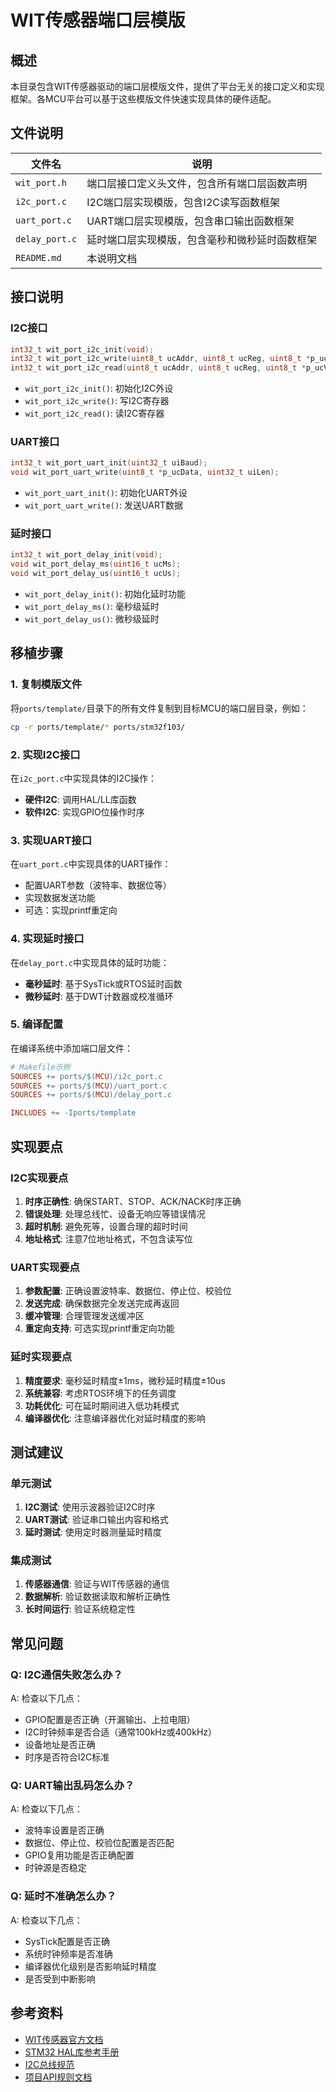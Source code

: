 # WIT传感器端口层模版

## 概述

本目录包含WIT传感器驱动的端口层模版文件，提供了平台无关的接口定义和实现框架。各MCU平台可以基于这些模版文件快速实现具体的硬件适配。

## 文件说明

| 文件名 | 说明 |
|--------|------|
| `wit_port.h` | 端口层接口定义头文件，包含所有端口层函数声明 |
| `i2c_port.c` | I2C端口层实现模版，包含I2C读写函数框架 |
| `uart_port.c` | UART端口层实现模版，包含串口输出函数框架 |
| `delay_port.c` | 延时端口层实现模版，包含毫秒和微秒延时函数框架 |
| `README.md` | 本说明文档 |

## 接口说明

### I2C接口

```c
int32_t wit_port_i2c_init(void);
int32_t wit_port_i2c_write(uint8_t ucAddr, uint8_t ucReg, uint8_t *p_ucVal, uint32_t uiLen);
int32_t wit_port_i2c_read(uint8_t ucAddr, uint8_t ucReg, uint8_t *p_ucVal, uint32_t uiLen);
```

- `wit_port_i2c_init()`: 初始化I2C外设
- `wit_port_i2c_write()`: 写I2C寄存器
- `wit_port_i2c_read()`: 读I2C寄存器

### UART接口

```c
int32_t wit_port_uart_init(uint32_t uiBaud);
void wit_port_uart_write(uint8_t *p_ucData, uint32_t uiLen);
```

- `wit_port_uart_init()`: 初始化UART外设
- `wit_port_uart_write()`: 发送UART数据

### 延时接口

```c
int32_t wit_port_delay_init(void);
void wit_port_delay_ms(uint16_t ucMs);
void wit_port_delay_us(uint16_t ucUs);
```

- `wit_port_delay_init()`: 初始化延时功能
- `wit_port_delay_ms()`: 毫秒级延时
- `wit_port_delay_us()`: 微秒级延时

## 移植步骤

### 1. 复制模版文件

将`ports/template/`目录下的所有文件复制到目标MCU的端口层目录，例如：

```bash
cp -r ports/template/* ports/stm32f103/
```

### 2. 实现I2C接口

在`i2c_port.c`中实现具体的I2C操作：

- **硬件I2C**: 调用HAL/LL库函数
- **软件I2C**: 实现GPIO位操作时序

### 3. 实现UART接口

在`uart_port.c`中实现具体的UART操作：

- 配置UART参数（波特率、数据位等）
- 实现数据发送功能
- 可选：实现printf重定向

### 4. 实现延时接口

在`delay_port.c`中实现具体的延时功能：

- **毫秒延时**: 基于SysTick或RTOS延时函数
- **微秒延时**: 基于DWT计数器或校准循环

### 5. 编译配置

在编译系统中添加端口层文件：

```makefile
# Makefile示例
SOURCES += ports/$(MCU)/i2c_port.c
SOURCES += ports/$(MCU)/uart_port.c
SOURCES += ports/$(MCU)/delay_port.c

INCLUDES += -Iports/template
```

## 实现要点

### I2C实现要点

1. **时序正确性**: 确保START、STOP、ACK/NACK时序正确
2. **错误处理**: 处理总线忙、设备无响应等错误情况
3. **超时机制**: 避免死等，设置合理的超时时间
4. **地址格式**: 注意7位地址格式，不包含读写位

### UART实现要点

1. **参数配置**: 正确设置波特率、数据位、停止位、校验位
2. **发送完成**: 确保数据完全发送完成再返回
3. **缓冲管理**: 合理管理发送缓冲区
4. **重定向支持**: 可选实现printf重定向功能

### 延时实现要点

1. **精度要求**: 毫秒延时精度±1ms，微秒延时精度±10us
2. **系统兼容**: 考虑RTOS环境下的任务调度
3. **功耗优化**: 可在延时期间进入低功耗模式
4. **编译器优化**: 注意编译器优化对延时精度的影响

## 测试建议

### 单元测试

1. **I2C测试**: 使用示波器验证I2C时序
2. **UART测试**: 验证串口输出内容和格式
3. **延时测试**: 使用定时器测量延时精度

### 集成测试

1. **传感器通信**: 验证与WIT传感器的通信
2. **数据解析**: 验证数据读取和解析正确性
3. **长时间运行**: 验证系统稳定性

## 常见问题

### Q: I2C通信失败怎么办？

A: 检查以下几点：
- GPIO配置是否正确（开漏输出、上拉电阻）
- I2C时钟频率是否合适（通常100kHz或400kHz）
- 设备地址是否正确
- 时序是否符合I2C标准

### Q: UART输出乱码怎么办？

A: 检查以下几点：
- 波特率设置是否正确
- 数据位、停止位、校验位配置是否匹配
- GPIO复用功能是否正确配置
- 时钟源是否稳定

### Q: 延时不准确怎么办？

A: 检查以下几点：
- SysTick配置是否正确
- 系统时钟频率是否准确
- 编译器优化级别是否影响延时精度
- 是否受到中断影响

## 参考资料

- [WIT传感器官方文档](http://wit-motion.cn/)
- [STM32 HAL库参考手册](https://www.st.com/resource/en/user_manual/dm00105879.pdf)
- [I2C总线规范](https://www.nxp.com/docs/en/user-guide/UM10204.pdf)
- [项目API规则文档](../../rules/api-rules.mdc)
